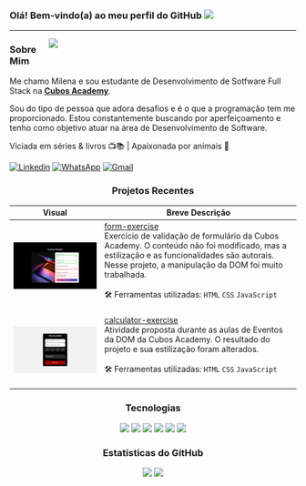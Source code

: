 ### Olá! Bem-vindo(a) ao meu perfil do GitHub <img width="40" src="https://media2.giphy.com/media/l4pTggBKz7vqqF9TO/giphy.gif"/>
<hr>

<img width="435px" align="right" src="https://media.giphy.com/media/Wp0ZtQjgViqR2/giphy.gif"/>

### Sobre Mim
Me chamo Milena e sou estudante de Desenvolvimento de Sotfware Full Stack na <a target="_blank" href="https://cubos.academy/">**Cubos Academy**</a>.

Sou do tipo de pessoa que adora desafios e é o que a programação tem me proporcionado. Estou constantemente buscando por aperfeiçoamento e tenho como objetivo atuar na área de Desenvolvimento de Software.

Viciada em séries & livros 📺📚 | Apaixonada por animais 🐶

[![Linkedin](https://img.shields.io/badge/LinkedIn-0077B5?style=for-the-badge&logo=linkedin&logoColor=white)](https://www.linkedin.com/in/mi-santana/)
[![WhatsApp](https://img.shields.io/badge/WhatsApp-25D366?style=for-the-badge&logo=whatsapp&logoColor=white)](https://api.whatsapp.com/send?phone=5571997017536)
[![Gmail](https://img.shields.io/badge/Gmail-D14836?style=for-the-badge&logo=gmail&logoColor=white)](mailto:mlenasantanasantos@gmail.com)

<div align="center">
<h3>Projetos Recentes</h3>
</div>

| Visual | Breve Descrição |
| ------| ----  |
| <img width='600' src='https://github.com/mi-santana/form-exercise/blob/4bec20135cd6ae5e2cfb71bf9088f51afad095e3/assets/form-exercise.png'/> | [form-exercise](https://github.com/mi-santana/form-exercise)</br>Exercício de validação de formulário da Cubos Academy. O conteúdo não foi modificado, mas a estilização e as funcionalidades são autorais. Nesse projeto, a manipulação da DOM foi muito trabalhada.</br></br> 🛠 Ferramentas utilizadas: `HTML` `CSS` `JavaScript` </br></br> |
| <img width='600' src='https://github.com/mi-santana/calculator-exercise/blob/08f379899fe56dccfa728ae97febf50f9b7ac402/assets/calculator-img-after.png'/> | [calculator-exercise](https://github.com/mi-santana/calculator-exercise)</br>Atividade proposta durante as aulas de Eventos da DOM da Cubos Academy. O resultado do projeto e sua estilização foram alterados.</br></br> 🛠 Ferramentas utilizadas: `HTML` `CSS` `JavaScript` </br></br>

<div align="center">
<h3>Tecnologias</h3>

<div align="inline">
<img src="https://img.shields.io/badge/HTML5-E34F26?style=for-the-badge&logo=html5&logoColor=white"/>
<img src="https://img.shields.io/badge/CSS3-1572B6?style=for-the-badge&logo=css3&logoColor=white"/>
<img src="https://img.shields.io/badge/JavaScript-323330?style=for-the-badge&logo=javascript&logoColor=F7DF1E"/>
<img src="https://img.shields.io/badge/Node.js-339933?style=for-the-badge&logo=nodedotjs&logoColor=white"/>
<img src="https://img.shields.io/badge/GIT-E44C30?style=for-the-badge&logo=git&logoColor=white"/>
<img src="https://img.shields.io/badge/GitHub-100000?style=for-the-badge&logo=github&logoColor=white"/>
</div>
</div>

<div align="center">
<h3>Estatísticas do GitHub</h3>
<img height="160em" src="https://github-readme-stats.vercel.app/api?username=mi-santana&theme=jolly&show_icons=true&hide_border=true&bg_color=000000"/>
<img height="160em" src="https://github-readme-stats.vercel.app/api/top-langs/?username=mi-santana&layout=compact&theme=jolly&hide_border=true&bg_color=000000"/>
</div>
